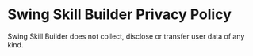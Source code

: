 # Swing Skill Builder Privacy Policy

Swing Skill Builder does not collect, disclose or transfer user data of any kind.

